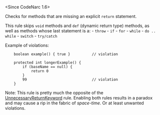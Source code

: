 \<Since CodeNarc 1.6>

Checks for methods that are missing an explicit `return` statement.

This rule skips `void` methods and `def` (dynamic return type) methods,
as well as methods whose last statement is a: - `throw` - `if` - `for` -
`while` - `do .. while` - `switch` - `try/catch`

Example of violations:

        boolean example() { true }          // violation
         
        protected int longerExample() {
            if (baseName == null) {
                return 0
            }
            99                              // violation
        }

Note: This rule is pretty much the opposite of the
[UnnecessaryReturnKeyword](./codenarc-rules-unnecessary.html#unnecessaryreturnkeyword-rule)
rule. Enabling both rules results in a paradox and may cause a rip in
the fabric of *space-time*. Or at least unwanted violations.
